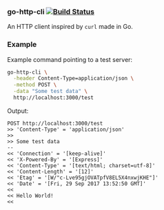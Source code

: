 ### go-http-cli [![Build Status](https://travis-ci.org/visola/go-http-cli.svg?branch=master)](https://travis-ci.org/visola/go-http-cli)

An HTTP client inspired by `curl` made in Go.

### Example

Example command pointing to a test server:

```bash
go-http-cli \
  -header Content-Type=application/json \
  -method POST \
  -data "Some test data" \
  http://localhost:3000/test
```

Output:

```
POST http://localhost:3000/test
>> 'Content-Type' = 'application/json'
>>
>> Some test data
--
<< 'Connection' = '[keep-alive]'
<< 'X-Powered-By' = '[Express]'
<< 'Content-Type' = '[text/html; charset=utf-8]'
<< 'Content-Length' = '[12]'
<< 'Etag' = '[W/"c-Lve95gjOVATpfV8EL5X4nxwjKHE"]'
<< 'Date' = '[Fri, 29 Sep 2017 13:52:50 GMT]'
<<
<< Hello World!
<<
```
